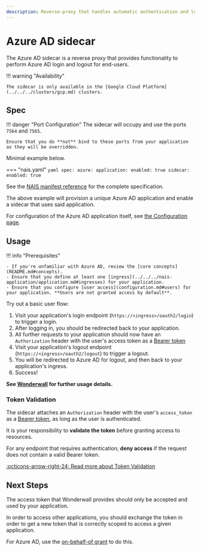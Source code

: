 ```yaml
---
description: Reverse-proxy that handles automatic authentication and login/logout flows for Azure AD.
---
```


# Azure AD sidecar

The Azure AD sidecar is a reverse proxy that provides functionality to perform Azure AD login and logout for end-users.

!!! warning "Availability"

    The sidecar is only available in the [Google Cloud Platform](../../../clusters/gcp.md) clusters.

## Spec

!!! danger "Port Configuration"
    The sidecar will occupy and use the ports `7564` and `7565`.

    Ensure that you do **not** bind to these ports from your application as they will be overridden.

Minimal example below.

=== "nais.yaml"
    ```yaml
    spec:
      azure:
        application:
          enabled: true
        sidecar:
          enabled: true
    ```

See the [NAIS manifest reference](../../../nais-application/application.md#azuresidecar) for the complete specification.

The above example will provision a unique Azure AD application and enable a sidecar that uses said application.

For configuration of the Azure AD application itself, see [the Configuration page](configuration.md).

## Usage

!!! info "Prerequisites"

    - If you're unfamiliar with Azure AD, review the [core concepts](README.md#concepts).
    - Ensure that you define at least one [ingress](../../../nais-application/application.md#ingresses) for your application.
    - Ensure that you configure [user access](configuration.md#users) for your application. **Users are not granted access by default**.

Try out a basic user flow:

1. Visit your application's login endpoint (`https://<ingress>/oauth2/login`) to trigger a login.
2. After logging in, you should be redirected back to your application.
3. All further requests to your application should now have an `Authorization` header with the user's access token as a [Bearer token](../concepts/tokens.md#bearer-token)
4. Visit your application's logout endpoint (`https://<ingress>/oauth2/logout`) to trigger a logout.
5. You will be redirected to Azure AD for logout, and then back to your application's ingress.
6. Success!

**See [Wonderwall](../../../addons/wonderwall.md#usage) for further usage details.**

### Token Validation

The sidecar attaches an `Authorization` header with the user's `access_token` as a [Bearer token](../concepts/tokens.md#bearer-token), as long as the user is authenticated.

It is your responsibility to **validate the token** before granting access to resources.

For any endpoint that requires authentication; **deny access** if the request does not contain a valid Bearer token.

[:octicons-arrow-right-24: Read more about Token Validation](usage.md#token-validation)

## Next Steps

The access token that Wonderwall provides should only be accepted and used by your application.

In order to access other applications, you should exchange the token in order to get a new token that is correctly scoped to access a given application.

For Azure AD, use the [on-behalf-of grant](usage.md#oauth-20-on-behalf-of-grant) to do this.

[JWT]: ../concepts/tokens.md#jwt
